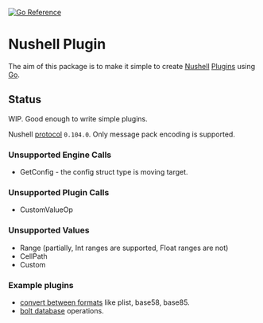 [![Go Reference](https://pkg.go.dev/badge/github.com/ainvaltin/nu-plugin.svg)](https://pkg.go.dev/github.com/ainvaltin/nu-plugin)

# Nushell Plugin

The aim of this package is to make it simple to create 
[Nushell](https://www.nushell.sh/)
[Plugins](https://www.nushell.sh/contributor-book/plugins.html) 
using [Go](https://go.dev/).

## Status

WIP. Good enough to write simple plugins.

Nushell [protocol](https://www.nushell.sh/contributor-book/plugin_protocol_reference.html)
`0.104.0`. Only message pack encoding is supported.

### Unsupported Engine Calls
- GetConfig - the config struct type is moving target.

### Unsupported Plugin Calls
- CustomValueOp

### Unsupported Values
- Range (partially, Int ranges are supported, Float ranges are not)
- CellPath
- Custom

### Example plugins
- [convert between formats](https://github.com/ainvaltin/nu_plugin_plist) like plist, base58, base85.
- [bolt database](https://github.com/ainvaltin/nu_plugin_boltdb) operations.